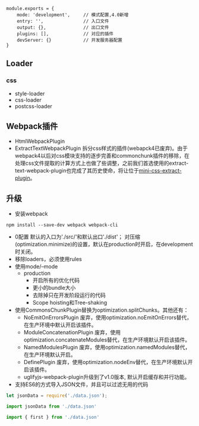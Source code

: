 
```
module.exports = {
    mode: 'development',     // 模式配置,4.0新增
    entry: '',               // 入口文件
    output: {},              // 出口文件
    plugins: [],             // 对应的插件
    devServer: {}            // 开发服务器配置
}
```

## Loader

### css

* style-loader
* css-loader
* postcss-loader

## Webpack插件

* HtmlWebpackPlugin
* ExtractTextWebpackPlugin 拆分css样式的插件(webapck4已废弃)。由于webpack4以后对css模块支持的逐步完善和commonchunk插件的移除，在处理css文件提取的计算方式上也做了些调整，之前我们首选使用的extract-text-webpack-plugin也完成了其历史使命，将让位于[mini-css-extract-plugin](https://github.com/webpack-contrib/mini-css-extract-plugin)。

## 升级
* 安装webpack
``` shell
npm install --save-dev webpack webpack-cli
```
* 0配置
默认的入口为'./src/'和默认出口'./dist'； 
对压缩(optimization.minimize)的设置，默认在production时开启，在development时关闭。
* 移除loaders，必须使用rules
* 使用mode/–mode
    * production
        * 开启所有的优化代码
        * 更小的bundle大小
        * 去除掉只在开发阶段运行的代码
        * Scope hoisting和Tree-shaking
* 使用CommonsChunkPlugin替换为optimization.splitChunks。其他还有：
    * NoEmitOnErrorsPlugin 废弃，使用optimization.noEmitOnErrors替代，在生产环境中默认开启该插件。
    * ModuleConcatenationPlugin 废弃，使用optimization.concatenateModules替代，在生产环境默认开启该插件。
    * NamedModulesPlugin 废弃，使用optimization.namedModules替代，在生产环境默认开启。
    * DefinePlugin 废弃，使用optimization.nodeEnv替代，在生产环境默认开启该插件。
    * uglifyjs-webpack-plugin升级到了v1.0版本, 默认开启缓存和并行功能。
* 支持ES6的方式导入JSON文件，并且可以过滤无用的代码
``` js
let jsonData = require('./data.json');

import jsonData from './data.json'

import { first } from './data.json'
```